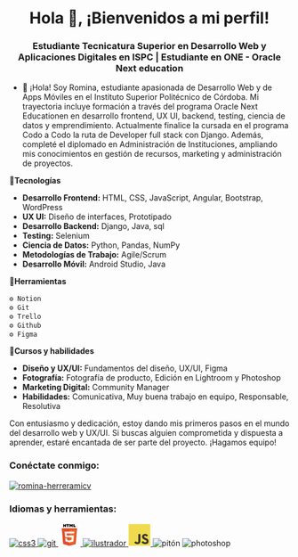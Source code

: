 <h1 align="center">Hola 👋, ¡Bienvenidos a mi perfil!</h1>
<h3 align="center">Estudiante Tecnicatura Superior en Desarrollo Web y Aplicaciones Digitales en ISPC | Estudiante en ONE - Oracle Next education </h3>

- 🌱 
¡Hola! Soy Romina, estudiante apasionada de Desarrollo Web y de Apps Móviles en el Instituto Superior Politécnico de Córdoba. Mi trayectoria incluye formación a través del programa Oracle Next Educationen en desarrollo frontend, UX UI, backend, testing, ciencia de datos y emprendimiento. Actualmente finalice la cursada en el programa Codo a Codo la ruta de Developer full stack con Django. Además, completé el diplomado en Administración de Instituciones, ampliando mis conocimientos en gestión de recursos, marketing y administración de proyectos.

🔹**Tecnologías**

   - **Desarrollo Frontend:** HTML, CSS, JavaScript, Angular, Bootstrap, WordPress
   - **UX UI:** Diseño de interfaces, Prototipado
   - **Desarrollo Backend:** Django, Java, sql
   - **Testing:** Selenium
   - **Ciencia de Datos:** Python, Pandas, NumPy
   - **Metodologías de Trabajo:** Agile/Scrum
   - **Desarrollo Móvil:** Android Studio, Java


🔹**Herramientas**

    ⚙️ Notion
    ⚙️ Git
    ⚙️ Trello
    ⚙️ Github
    ⚙️ Figma

🔹**Cursos y habilidades**

  - **Diseño y UX/UI:** Fundamentos del diseño, UX/UI, Figma
  - **Fotografía:** Fotografía de producto, Edición en Lightroom y Photoshop
  - **Marketing Digital:** Community Manager
  - **Habilidades:** Comunicativa, Muy buena trabajo en equipo, Responsable, Resolutiva

Con entusiasmo y dedicación, estoy dando mis primeros pasos en el mundo del desarrollo web y UX/UI. Si buscas alguien comprometida y dispuesta a aprender, estaré encantada de ser parte del proyecto. ¡Hagamos equipo!    



<h3 align="left">Conéctate conmigo:</h3>
<p< **¡Mi correo electrónico es romina-herrera@hotmail.com!**
<p align="left">
<a href="https://linkedin.com/in/romina-herreramicv" target="blank" ><img align="center" src="https://raw.githubusercontent.com/rahuldkjain/github-profile-readme-generator/master/src/images/icons/Social/linked-in-alt.svg" alt ="romina-herreramicv"height="30" width="40" /></a>
</p>

<h3 align="left">Idiomas y herramientas:</h3>
<p align="left"> <a href="https://www.w3schools.com/css/" target="_blank" rel="noreferrer"> <img src="https://upload.wikimedia.org/wikipedia/commons/d/d5/CSS3_logo_and_wordmark.svg" alt="css3" width="40" height="40"/> </a> <a href="https:// git-scm.com/" target="_blank" rel="noreferrer"> <img src="https://www.vectorlogo.zone/logos/git-scm/git-scm-icon.svg" alt=" git" width="40" height="40"/> </a> <a href="https://www.w3.org/html/" target="_blank" rel="noreferrer"> <img src ="https://raw.githubusercontent.com/devicons/devicon/master/icons/html5/html5-original-wordmark.svg" alt="html5" width="40" height="40"/> </a> <a href="https:// www.adobe.com/in/products/illustrator.html" target="_blank" rel="noreferrer"> <img src="https://www.vectorlogo.zone/logos/adobe_illustrator/adobe_illustrator-icon.svg" alt="ilustrador" width="40"height="40"/> </a> <a href="https://developer.mozilla.org/en-US/docs/Web/JavaScript" target="_blank " rel="noreferrer"> <img src="https://raw.githubusercontent.com/devicons/devicon/master/icons/javascript/javascript-original.svg" alt="javascript" width="40"height="40"/> </a> <img src="https://upload.wikimedia.org/wikipedia/commons/c/c3/Python-logo-notext.svg" alt= "pitón" width="40"height="40"/> </a> <img src="https://upload.wikimedia.org/wikipedia/commons/thumb/a/af/Adobe_Photoshop_CC_icon.svg/800px-Adobe_Photoshop_CC_icon.svg.png" alt="photoshop" width=" 40" height="40"/>
